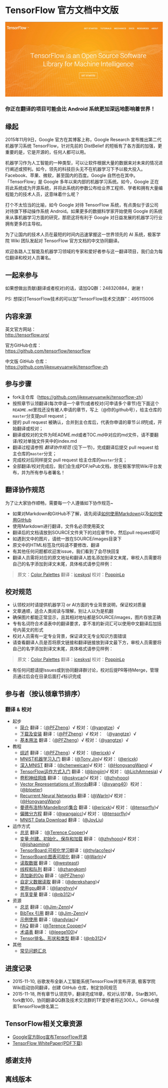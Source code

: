 
# TensorFlow 官方文档中文版

![logo](SOURCE/images/tensorflow_logo.png)

### 你正在翻译的项目可能会比 Android 系统更加深远地影响着世界！


## 缘起 

2015年11月9日，Google 官方在其博客上称，Google Research 宣布推出第二代机器学习系统 TensorFlow，针对先前的 DistBelief 的短板有了各方面的加强，更重要的是，它是开源的，任何人都可以用。

机器学习作为人工智能的一种类型，可以让软件根据大量的数据来对未来的情况进行阐述或预判。如今，领先的科技巨头无不在机器学习下予以极大投入。Facebook、苹果、微软，甚至国内的百度。Google 自然也在其中。「TensorFlow」是 Google 多年以来内部的机器学习系统。如今，Google 正在将此系统成为开源系统，并将此系统的参数公布给业界工程师、学者和拥有大量编程能力的技术人员，这意味着什么呢？

打个不太恰当的比喻，如今 Google 对待 TensorFlow 系统，有点类似于该公司对待旗下移动操作系统 Android。如果更多的数据科学家开始使用 Google 的系统来从事机器学习方面的研究，那麽这将有利于 Google 对日益发展的机器学习行业拥有更多的主导权。

为了让国内的技术人员在最短的时间内迅速掌握这一世界领先的 AI 系统，极客学院 Wiki 团队发起对 TensorFlow 官方文档的中文协同翻译。

欢迎各路人工智能及机器学习领域的专家和爱好者参与这一翻译项目，我们会为每位翻译和校对人员署名。

## 一起来参与

如果想做出贡献(翻译或者校对)的话，请加QQ群：248320884，谢谢！

PS: 想探讨TensorFlow技术的可以加"TensorFlow技术交流群"：495115006

## 内容来源

英文官方网站：     
<http://tensorflow.org/>

官方GitHub仓库：   
<https://github.com/tensorflow/tensorflow>

中文版 GitHub 仓库：  
<https://github.com/jikexueyuanwiki/tensorflow-zh>

## 参与步骤

* fork主仓库（<https://github.com/jikexueyuanwiki/tensorflow-zh>）
* 按照章节认领翻译(每次申请一个章节)或者校对(可申请多个章节)在下面这个`README.md`里找还没有被人申请的章节，写上（@你的github号），给主仓库的`master`分支提pull request；
* 提的 pull request 被确认，合并到主仓库后，代表你申请的章节*认领*完成，开始翻译或校对；
* 翻译或校对的文件为README.md或者TOC.md中对应的md文件，请不要翻译/校对单独文件夹中的index.md
* 翻译过程请参照 *翻译协作规范* (见下一节)，完成翻译后提交 pull request 给主仓库的`master`分支；
* 完成校对后同样提交 pull request 给主仓库的`master`分支；
* 全部翻译/校对完成后，我们会生成PDF/ePub文档，放在极客学院Wiki平台发布，并为所有参与者署名！

## 翻译协作规范   

为了让大家协作顺畅，需要每一个人遵循如下协作规范~

- 如果对Markdown和GitHub不了解，请先阅读[如何使用Markdown](markdown.md)以及[如何使用GitHub](learn-github.md)
- 使用Markdown进行翻译，文件名必须使用英文
- 翻译后的文档请放到SOURCE文件夹下的对应章节中，然后pull request即可
- 如遇到文中的图片，请统一放在SOURCE/images目录下
- 原文中的HTML标签及代码请不要修改、翻译
- 有其他任何问题都欢迎发issue，我们看到了会尽快回复
- 翻译人员需将对应的原文地址和翻译人姓名添加到译文末尾，审校人员需要将自己的名字添加到译文末尾，具体格式请参见样例：   

> 原文：[Color Palettes](http://www.google.com/design/spec/resources/color-palettes.html)  翻译：[iceskysl](https://github.com/iceskysl)  校对：[PoppinLp](https://github.com/poppinlp)   

## 校对规范

- 认领校对时请提供机器学习 or AI方面的专业背景说明，保证校对质量
- 文章通顺，适合人类阅读与理解，别让人以为是机翻
- 确保图片都能正常显示，且其相对地址都是SOURCE/images，图片存放正确
- 专有名词符合术语表中的翻译要求，拿不准的新词汇可以使用中文翻译后加括号内英文的形式
- 校对人员需有一定专业背景，保证译文无专业知识方面错误
- 请查看翻译人员是否将原文链接和翻译链接放到译文最下方，审校人员需要将自己的名字添加到译文末尾，具体格式请参见样例：   

> 原文：[Color Palettes](http://www.google.com/design/spec/resources/color-palettes.html)  翻译：[iceskysl](https://github.com/iceskysl)  校对：[PoppinLp](https://github.com/poppinlp)   

- 有任何问题请提Issues或到协同翻译群讨论，校对后提PR等待Merge，管理员通过后会在目录后面打√标识完成

## 参与者（按认领章节排序）

### 翻译 & 校对

- 起步
  - [简介](SOURCE/get_started/introduction.md) 翻译：（[@PFZheng](https://github.com/PFZheng)）√ 校对：（[@yangtze](https://github.com/sstruct)）√
  - [下载及安装](SOURCE/get_started/os_setup.md) 翻译：（[@PFZheng](https://github.com/PFZheng)）√ 校对： （[@yangtze](https://github.com/sstruct)）√
  - [基本用法](SOURCE/get_started/basic_usage.md) 翻译：（[@PFZheng](https://github.com/PFZheng)）√ 校对：（[@yangtze](https://github.com/sstruct)）√
- 教程
  - [综述](SOURCE/tutorials/overview.md) 翻译：（[@PFZheng](https://github.com/PFZheng)）√ 校对： ([@ericxk](https://github.com/ericxk)) √
  - [MNIST机器学习入门](SOURCE/tutorials/mnist_beginners.md) 翻译：([@Tony Jin](https://github.com/linbojin))√ 校对： ([@ericxk](https://github.com/ericxk))
  - [深入MNIST](SOURCE/tutorials/mnist_pros.md) 翻译：([@chenweican](https://github.com/chenweican))√  校对： ([@HongyangWang](https://github.com/WangHong-yang)) √
  - [TensorFlow运作方式入门](SOURCE/tutorials/mnist_tf.md) 翻译：([@bingjin](https://github.com/bingjin))√  校对： ([@LichAmnesia](https://github.com/LichAmnesia)) √
  - [卷积神经网络](SOURCE/tutorials/deep_cnn.md) 翻译： ([@oskycar](https://github.com/oskycar))√  校对： ([@zhyhooo](https://github.com/zhyhooo))
  - [Vector Representations of Words](SOURCE/tutorials/word2vec.md)翻译：（[@xyang40](https://github.com/xyang40)）校对： ([@btpeter](https://github.com/btpeter))
  - [Recurrent Neural Networks](SOURCE/tutorials/recurrent.md) 翻译：([@Warln](https://github.com/Warln))√  校对： ([@HongyangWang](https://github.com/WangHong-yang))
  - [曼德布洛特(Mandelbrot)集合](SOURCE/tutorials/mandelbrot.md) 翻译：([@ericxk](https://github.com/ericxk))√  校对： ([@tensorfly](https://github.com/tensorfly))√
  - [偏微分方程](SOURCE/tutorials/pdes.md) 翻译：([@wangaicc](https://github.com/wangaicc))√  校对： ([@tensorfly](https://github.com/tensorfly))√
  - [MNIST Data Download](SOURCE/tutorials/mnist_download.md) 翻译： ([@JoyLiu](https://github.com/fengsehng))
- 运作方式
  - [总览](SOURCE/how_tos/overview.md) 翻译： ([@Terence Cooper](https://github.com/TerenceCooper))√
  - [变量:创建、初始化、保存和加载](SOURCE/how_tos/variables.md) 翻译： ([@zhyhooo](https://github.com/zhyhooo))√ 校对： ([@jishaoming](https://github.com/jishaoming))
  - [TensorBoard:可视化学习](SOURCE/how_tos/summaries_and_tensorboard.md)翻译：([@thylaco1eo](https://github.com/thylaco1eo))√
  - [TensorBoard:图表可视化](SOURCE/how_tos/graph_viz.md)  翻译：([@Warln](https://github.com/Warln))√
  - [读取数据](SOURCE/how_tos/reading_data.md)  翻译： ([@westeast](https://github.com/westeast))
  - [线程和队列](SOURCE/how_tos/threading_and_queues.md) 翻译： ([@zhangkom](https://github.com/zhangkom))
  - [添加新的Op](SOURCE/how_tos/adding_an_op.md) 翻译：（[@PFZheng](https://github.com/PFZheng)）
  - [自定义数据读取](SOURCE/how_tos/new_data_formats.md) 翻译：([@derekshang](https://github.com/derekshang))√
  - [使用gpu](SOURCE/how_tos/using_gpu.md)翻译：([@lianghyv](https://github.com/lianghyv))√ 
  - [共享变量](SOURCE/how_tos/variable_scope.md) 翻译：([@nb312](https://github.com/nb312))√
- 资源
  - [总览](SOURCE/resources/overview.md) 翻译：([@Jim-Zenn](https://github.com/Jim-Zenn))√
  - [BibTex 引用](SOURCE/resources/bib.md) 翻译：([@Jim-Zenn](https://github.com/Jim-Zenn))√
  - [示例使用](SOURCE/resources/uses.md) 翻译：([@andyiac](https://github.com/andyiac))√
  - [FAQ](SOURCE/resources/faq.md) 翻译：([@Terence Cooper](https://github.com/TerenceCooper))√
  - [术语表](SOURCE/resources/glossary.md) 翻译： ([@leege100](https://github.com/leege100))√
  - [Tensor排名、形状和类型](SOURCE/resources/dims_types.md) 翻译：([@nb312](https://github.com/nb312))√
- 其他
  - [常见问题汇总](SOURCE/faq.md)

## 进度记录

- 2015-11-10, 谷歌发布全新人工智能系统TensorFlow并宣布开源, 极客学院Wiki启动协同翻译，创建 GitHub 仓库，制定协同规范 
- 2015-11-18, 所有章节认领完毕，翻译完成18章，校对认领7章，Star数361，fork数100，协同翻译QQ群及技术交流群的TF爱好者将近300人，GitHub搜索TensorFlow排名第二

## TensorFlow相关文章资源

- [Google官方Blog宣布TensorFlow开源](https://googleblog.blogspot.com/2015/11/tensorflow-smarter-machine-learning-for.html)
- [TensorFlow WhitePaper(PDF下载)](http://download.tensorflow.org/paper/whitepaper2015.pdf)


## 感谢支持

## 离线版本

